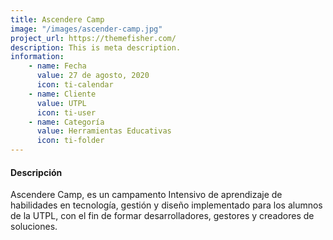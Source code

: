 ```yaml
---
title: Ascendere Camp
image: "/images/ascender-camp.jpg"
project_url: https://themefisher.com/
description: This is meta description.
information:
    - name: Fecha
      value: 27 de agosto, 2020
      icon: ti-calendar
    - name: Cliente
      value: UTPL
      icon: ti-user
    - name: Categoría
      value: Herramientas Educativas
      icon: ti-folder
---
```


#### Descripción

Ascendere Camp, es un campamento Intensivo de aprendizaje de habilidades en tecnología, gestión y diseño implementado para los alumnos de la UTPL, con el fin de formar desarrolladores, gestores y creadores de soluciones.